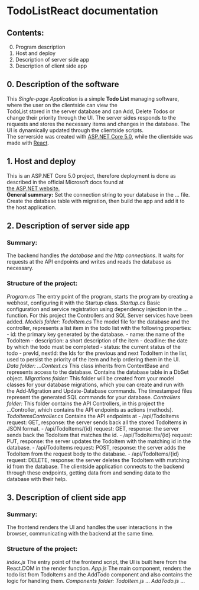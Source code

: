 # TodoListReact documentation
## Contents:
0. Program description
1. Host and deploy
2. Description of server side app
3. Description of client side app

## 0. Description of the software
This _Single-page Application_ is a simple **Todo List** managing software, where the user on the clientside can view the  
TodoList stored in the server database and can Add, Delete Todos or change their priority through the UI. The server sides responds to the  
requests and stores the necessary items and changes in the database. The UI is dynamically updated through the clientside scripts.  
The serverside was created with [ASP.NET Core 5.0](https://docs.microsoft.com/en-us/aspnet/core/?view=aspnetcore-5.0), while the clientside was made with [React](https://reactjs.org/).

## 1. Host and deploy
This is an ASP.NET Core 5.0 project, therefore deployment is done as described in the official Microsoft docs found at  
[the ASP.NET website.](https://docs.microsoft.com/en-us/aspnet/core/host-and-deploy/?view=aspnetcore-5.0)  
**General summary:**
Set the connection string to your database in the ... file. Create the database table with migration, then build the app and add it to the host application.

## 2. Description of server side app
### Summary:
The backend handles _the database_ and _the http connections_. It waits for requests at the API endpoints and writes and reads the database as necessary.
### Structure of the project:
_Program.cs_
The entry point of the program, starts the program by creating a webhost, configuring it with the Startup class.
_Startup.cs_
Basic configuration and service registration using dependency injection in the ... function. For this project the Controllers and SQL Server services have been added. 
_Models folder:_
	_TodoItem.cs_
	The model file for the database and the controller, represents a list item in the todo list with the following properties:  
	- id: the primary key generated by the database.
	- name: the name of the TodoItem
	- description: a short description of the item
	- deadline: the date by which the todo must be completed
	- status: the current status of the todo
	- prevId, nextId: the Ids for the previous and next TodoItem in the list, used to persist the priority of the item and help ordering them in the UI.
_Data folder:_
	_...Context.cs_
	This class inherits from ContextBase and represents access to the database. Contains the database table in a DbSet object.
_Migrations folder:_
	This folder will be created from your model classes for your database migrations, which you can create and run with the Add-Migration and Update-Database commands.
	The timestamped files represent the generated SQL commands for your database.
_Controllers folder:_
	This folder contains the API Controllers, in this project the ...Controller, which contains the API endpoints as actions (methods).
	_TodoItemsController.cs_
	Contains the API endpoints at
		- /api/TodoItems
			request: GET, response: the server sends back all the stored TodoItems in JSON format.
		- /api/TodoItems/{id}
			request: GET, response: the server sends back the TodoItem that matches the id.
		- /api/TodoItems/{id}
			request: PUT, response: the server updates the TodoItem with the matching id in the database.
		- /api/TodoItems
			request: POST, response: the server adds the TodoItem from the request body to the database.
		- /api/TodoItems/{id}
			request: DELETE, response: the server deletes the TodoItem with matching id from the database.
	The clientside application connects to the backend through these endpoints, getting data from and sending data to the database with their help. 

## 3. Description of client side app
### Summary:
The frontend renders the UI and handles the user interactions in the browser, communicating with the backend at the same time.
### Structure of the project:
_index.js_
The entry point of the frontend script, the UI is built here from the React.DOM in the render function.
_App.js_
The main component, renders the todo list from TodoItems and the AddTodo component and also contains the logic for handling them.
_Components folder:_
	_TodoItem.js_
	...
	_AddTodo.js_
	...




